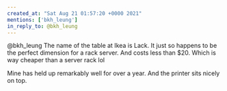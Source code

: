 ```yaml
---
created_at: "Sat Aug 21 01:57:20 +0000 2021"
mentions: ['bkh_leung']
in_reply_to: @bkh_leung
---
```


@bkh_leung The name of the table at Ikea is Lack. It just so happens to be the perfect dimension for a rack server. And costs less than $20. Which is way cheaper than a server rack lol

Mine has held up remarkably well for over a year. And the printer sits nicely on top.